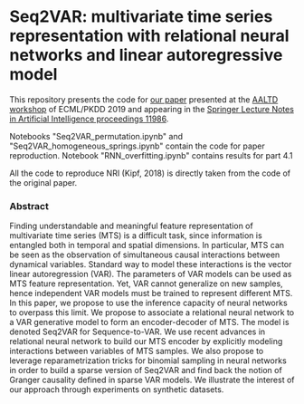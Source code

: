 # Seq2VAR: multivariate time series representation with relational neural networks and linear autoregressive model
This repository presents the code for [our paper](https://hal.telecom-paristech.fr/hal-02293239) presented at the [AALTD workshop](https://project.inria.fr/aaltd19/accepted-papers/) of ECML/PKDD 2019 and appearing in the [Springer Lecture Notes in Artificial Intelligence proceedings 11986](https://www.springer.com/gp/book/9783030390976).

Notebooks "Seq2VAR_permutation.ipynb" and "Seq2VAR_homogeneous_springs.ipynb" contain the code for paper reproduction. Notebook "RNN_overfitting.ipynb" contains results for part 4.1

All the code to reproduce NRI (Kipf, 2018) is directly taken from the code of the original paper. 

### Abstract

Finding understandable and meaningful feature representation of multivariate time series (MTS) is a difficult task, since information is entangled both in temporal and spatial dimensions. In particular, MTS can be seen as the observation of simultaneous causal interactions between dynamical variables. Standard way to model these interactions is the vector linear autoregression (VAR). The parameters of VAR models can be used as MTS feature representation. Yet, VAR cannot generalize on new samples, hence  independent VAR models must be trained to represent different MTS. In this paper, we propose to use the inference capacity of neural networks to overpass this limit. We propose to associate a relational neural network to a VAR generative model to form an encoder-decoder of MTS. The model is denoted Seq2VAR for Sequence-to-VAR. We use recent advances in relational neural network to build our MTS encoder by explicitly modeling interactions between variables of MTS samples. We also propose to leverage reparametrization tricks for binomial sampling in neural networks in order to build a sparse version of Seq2VAR and find back the notion of Granger causality defined in sparse VAR models. We illustrate the interest of our approach through experiments on synthetic datasets.

